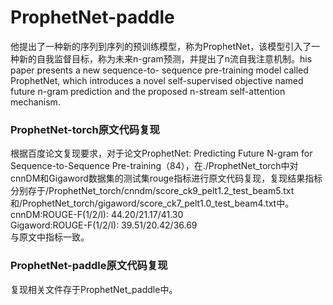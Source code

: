 # ProphetNet-paddle
他提出了一种新的序列到序列的预训练模型，称为ProphetNet，该模型引入了一种新的自我监督目标，称为未来n-gram预测，并提出了n流自我注意机制。his paper presents a new sequence-to- sequence pre-training model called ProphetNet, which introduces a novel self-supervised objective named future n-gram prediction and the proposed n-stream self-attention mechanism. 
### ProphetNet-torch原文代码复现
根据百度论文复现要求，对于论文ProphetNet: Predicting Future N-gram for Sequence-to-Sequence Pre-training（84），在./ProphetNet_torch中对cnnDM和Gigaword数据集的测试集rouge指标进行原文代码复现，复现结果指标分别存于/ProphetNet_torch/cnndm/score_ck9_pelt1.2_test_beam5.txt和/ProphetNet_torch/gigaword/score_ck7_pelt1.0_test_beam4.txt中。  
cnnDM:ROUGE-F(1/2/l): 44.20/21.17/41.30  
Gigaword:ROUGE-F(1/2/l): 39.51/20.42/36.69  
与原文中指标一致。
### ProphetNet-paddle原文代码复现
复现相关文件存于ProphetNet_paddle中。
